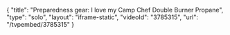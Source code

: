 {
    "title": "Preparedness gear: I love my Camp Chef Double Burner Propane",
    "type": "solo",
    "layout": "iframe-static",
    "videoId": "3785315",
    "url": "\/tvpembed\/3785315"
}